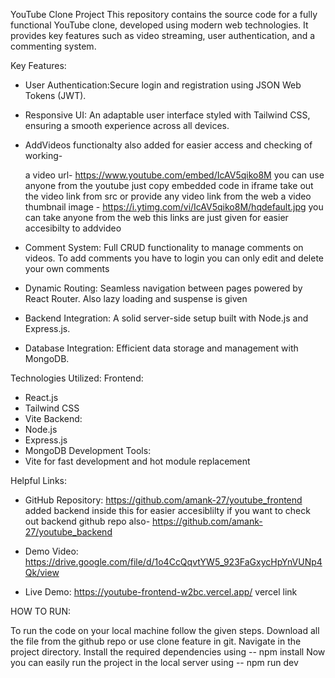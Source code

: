 YouTube Clone Project
This repository contains the source code for a fully functional YouTube clone, developed using modern web technologies. It provides key features such as video streaming, user authentication, and a commenting system.

Key Features:
- User Authentication:Secure login and registration using JSON Web Tokens (JWT).
- Responsive UI: An adaptable user interface styled with Tailwind CSS, ensuring a smooth experience across all devices.

- AddVideos functionalty also added for easier access and checking of working-
 
  a video url- https://www.youtube.com/embed/IcAV5qiko8M 
  you can use anyone from the youtube just copy embedded code in iframe take out the video link from src or provide any video link from the web
  a video thumbnail image - https://i.ytimg.com/vi/IcAV5qiko8M/hqdefault.jpg 
  you can take anyone from the web
  this links are just given for easier accesibilty to addvideo

- Comment System: Full CRUD functionality to manage comments on videos.
  To add comments you have to login you can only edit and delete your own comments
- Dynamic Routing: Seamless navigation between pages powered by React Router.
  Also lazy loading and suspense is given
- Backend Integration: A solid server-side setup built with Node.js and Express.js.
- Database Integration: Efficient data storage and management with MongoDB.

Technologies Utilized:
Frontend:
- React.js
- Tailwind CSS
- Vite
Backend:
- Node.js
- Express.js
- MongoDB
Development Tools:
- Vite for fast development and hot module replacement

Helpful Links:
- GitHub Repository: https://github.com/amank-27/youtube_frontend added backend inside this for easier accesiblilty if you want to check out backend github repo also- https://github.com/amank-27/youtube_backend

- Demo Video: https://drive.google.com/file/d/1o4CcQqvtYW5_923FaGxycHpYnVUNp4Qk/view
- Live Demo: https://youtube-frontend-w2bc.vercel.app/ vercel link

HOW TO RUN:

To run the code on your local machine follow the given steps.
Download all the file from the github repo or use clone feature in git.
Navigate in the project directory.
Install the required dependencies using -- npm install
Now you can easily run the project in the local server using -- npm run dev